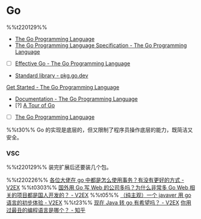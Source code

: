 # Go
%%t220129%%
- [The Go Programming Language](https://go.dev/)
- [The Go Programming Language Specification - The Go Programming Language](https://go.dev/ref/spec)
- [ ] [Effective Go - The Go Programming Language](https://go.dev/doc/effective_go)
- [Standard library - pkg.go.dev](https://pkg.go.dev/std)

[Get Started - The Go Programming Language](https://go.dev/learn/)
- [Documentation - The Go Programming Language](https://go.dev/doc/)
- [?] [A Tour of Go](https://go.dev/tour/list)
- [ ] [The Go Programming Language](https://go.dev/tour/welcome/1)

%%t30%%
Go 的实现是底层的，但又限制了程序员操作底层的能力，既简洁又安全。

### VSC
%%t220129%%
装完扩展后还要装几个包。


%%t220226%%
[各位大佬在 go 中都是怎么使用事务？有没有更好的方式 - V2EX](https://www.v2ex.com/t/836337#r_11405579)
%%t0303%%
[国外用 Go 写 Web 的公司多吗？为什么非常多 Go Web 相关的项目都是国人开发的？ - V2EX](https://www.v2ex.com/t/837667#reply1)
%%t05%%
[（纯主观）一个 javaver 用 go 语言的初步体验 - V2EX](https://www.v2ex.com/t/838094)
%%t23%%
[现在 Java 转 go 有希望吗？ - V2EX](https://www.v2ex.com/t/842037#reply62)
[你用过最丑的编程语言是哪个？ - 知乎](https://www.zhihu.com/question/448169628)